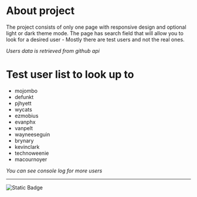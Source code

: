 # About project
<p>
  The project consists of only one page with responsive design and optional light or dark theme mode.
  The page has search field that will allow you to look for a desired user - Mostly there are test users and not the real ones.
</p>
<em>Users data is retrieved from github api</em>

# Test user list to look up to
<ul>
  <li>mojombo</li> 
  <li>defunkt</li>
  <li>pjhyett</li>
  <li>wycats</li>
  <li>ezmobius</li>
  <li>evanphx</li>
  <li>vanpelt</li>
  <li>wayneeseguin</li>
  <li>brynary</li>
  <li>kevinclark</li>
  <li>technoweenie</li>
  <li>macournoyer</li>
</ul>
<em>You can see console log for more users</em>
<hr/>

![Static Badge](https://img.shields.io/badge/Code%20Size-702kb-purple)
